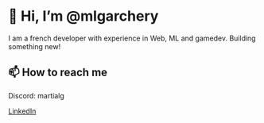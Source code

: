 # 👋 Hi, I’m @mlgarchery

I am a french developer with experience in Web, ML and gamedev.
Building something new!

## 📫 How to reach me

Discord: martialg

[LinkedIn](https://www.linkedin.com/in/martial-garchery-852a94164) 
